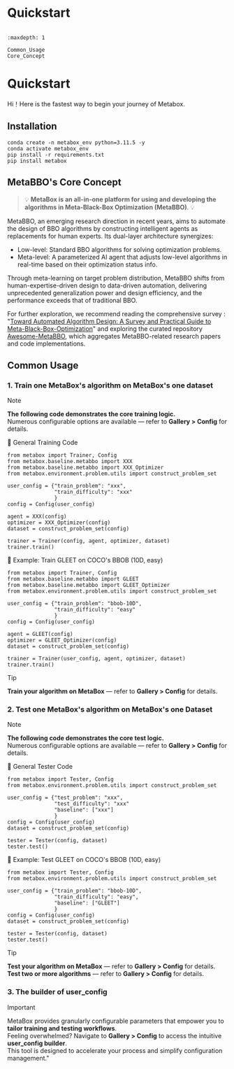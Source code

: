 # Quickstart

```{toctree}

:maxdepth: 1

Common_Usage
Core_Concept

```

# Quickstart

Hi！Here is the fastest way to begin your journey of Metabox.

## Installation

    conda create -n metabox_env python=3.11.5 -y
    conda activate metabox_env
    pip install -r requirements.txt
    pip install metabox 

## MetaBBO's Core Concept

> 💡  **MetaBox is an all-in-one platform for using and developing the algorithms in Meta-Black-Box Optimization (MetaBBO)**.  💡

MetaBBO, an emerging research direction in recent years, aims to automate the design of BBO algorithms by constructing intelligent agents as replacements for human experts. Its dual-layer architecture synergizes:

- Low-level​​: Standard BBO algorithms for solving optimization problems.
- Meta-level​​: A parameterized AI agent that adjusts low-level algorithms in real-time based on their optimization status info.

Through meta-learning on target problem distribution, MetaBBO shifts from human-expertise-driven design to data-driven automation, delivering unprecedented generalization power and design efficiency, and the performance
exceeds that of traditional BBO.

For further exploration, we recommend reading the comprehensive survey : "[Toward Automated Algorithm Design: A Survey and Practical Guide to Meta-Black-Box-Optimization](https://arxiv.org/abs/2411.00625)" and exploring the curated repository [Awesome-MetaBBO](https://github.com/GMC-DRL/Awesome-MetaBBO), which aggregates MetaBBO-related research papers and code implementations.

## Common Usage
### 1. Train one MetaBox's algorithm on MetaBox's one dataset

> [!NOTE]
> **The following code demonstrates the core training logic.**  
> Numerous configurable options are available — refer to **Gallery > Config** for details.
 
🧪 General Training Code

    from metabox import Trainer, Config
    from metabox.baseline.metabbo import XXX
    from metabox.baseline.metabbo import XXX_Optimizer
    from metabox.environment.problem.utils import construct_problem_set

    user_config = {"train_problem": "xxx",
                   "train_difficulty": "xxx"
                   }
    config = Config(user_config)
    
    agent = XXX(config)
    optimizer = XXX_Optimizer(config)
    dataset = construct_problem_set(config)
    
    trainer = Trainer(config, agent, optimizer, dataset)
    trainer.train()


🎯 Example: Train GLEET on COCO's BBOB (10D, easy)

    from metabox import Trainer, Config
    from metabox.baseline.metabbo import GLEET
    from metabox.baseline.metabbo import GLEET_Optimizer
    from metabox.environment.problem.utils import construct_problem_set

    user_config = {"train_problem": "bbob-10D",
                   "train_difficulty": "easy"
                   }
    config = Config(user_config)
    
    agent = GLEET(config)
    optimizer = GLEET_Optimizer(config)
    dataset = construct_problem_set(config)
    
    trainer = Trainer(user_config, agent, optimizer, dataset)
    trainer.train()

> [!TIP]
> **Train your algorithm on MetaBox** — refer to  **Gallery > Config** for details.

### 2. Test one MetaBox's algorithm on MetaBox's one Dataset

> [!NOTE]
> **The following code demonstrates the core test logic.**  
> Numerous configurable options are available — refer to **Gallery > Config** for details.

🧪 General Tester Code

    from metabox import Tester, Config
    from metabox.environment.problem.utils import construct_problem_set

    user_config = {"test_problem": "xxx",
                   "test_difficulty": "xxx"
                   "baseline": ["xxx"]
                   }
    config = Config(user_config)
    dataset = construct_problem_set(config)
    
    tester = Tester(config, dataset)
    tester.test()

🎯 Example: Test GLEET on COCO's BBOB (10D, easy)

    from metabox import Tester, Config
    from metabox.environment.problem.utils import construct_problem_set

    user_config = {"train_problem": "bbob-10D",
                   "train_difficulty": "easy",
                   "baseline": ["GLEET"]
                   }
    config = Config(user_config)
    dataset = construct_problem_set(config)
    
    tester = Tester(config, dataset)
    tester.test()

> [!TIP]
> **Test your algorithm on MetaBox** — refer to  **Gallery > Config** for details.\
> **Test two or more algorithms** — refer to  **Gallery > Config** for details.
    
### 3. The builder of user_config
> [!IMPORTANT]
> MetaBox provides granularly configurable parameters that empower you to **​​tailor training and testing workflows**​​. \
> ​​Feeling overwhelmed?​​ Navigate to **​​Gallery > Config**​​ to access the intuitive **user_config builder**. \
> This tool is designed to accelerate your process and simplify configuration management."
